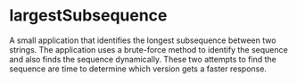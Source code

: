 # largestSubsequence
A small application that identifies the longest subsequence between two strings. The application uses a brute-force method to identify the sequence and also finds the sequence dynamically. These two attempts to find the sequence are time to determine which version gets a faster response. 
